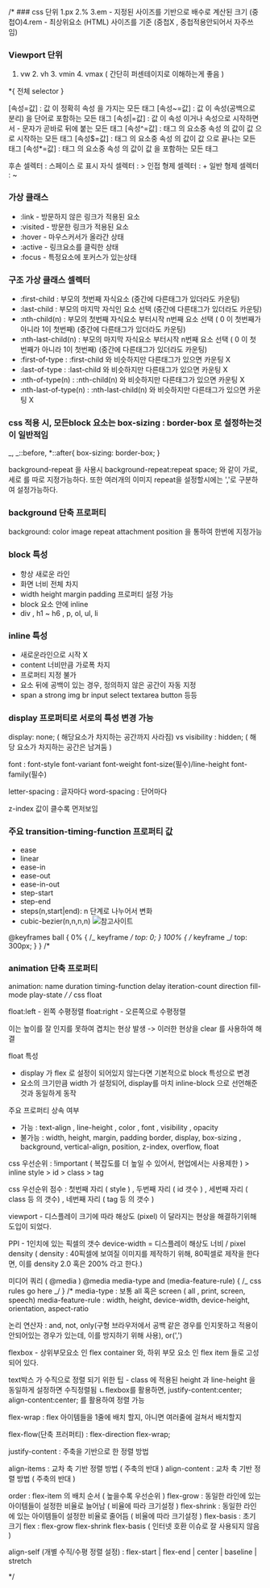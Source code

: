 /\* ### css 단위
1.px 2.% 3.em - 지정된 사이즈를 기반으로 배수로 계산된 크기 (중첩O)4.rem - 최상위요소 (HTML) 사이즈를 기준 (중첩X , 중첩적용안되어서 자주쓰임)

### Viewport 단위

1. vw 2. vh 3. vmin 4. vmax ( 간단히 퍼센테이지로 이해하는게 좋음 )

\*{
전체 selector
}

[속성=값] : 값 이 정확히 속성 을 가지는 모든 태그
[속성~=값] : 값 이 속성(공백으로 분리) 을 단어로 포함하는 모든 태그
[속성|=값] : 값 이 속성 이거나 속성으로 시작하면서 - 문자가 곧바로 뒤에 붙는 모든 태그
[속성^=값] : 태그 의 요소중 속성 의 값이 값 으로 시작하는 모든 태그
[속성$=값] : 태그 의 요소중 속성 의 값이 값 으로 끝나는 모든 태그
[속성*=값] : 태그 의 요소중 속성 의 값이 값 을 포함하는 모든 태그

후손 셀렉터 : 스페이스 로 표시
자식 셀렉터 : >
인접 형제 셀렉터 : +
일반 형제 셀렉터 : ~

### 가상 클래스

- :link - 방문하지 않은 링크가 적용된 요소
- :visited - 방문한 링크가 적용된 요소
- :hover - 마우스커서가 올라간 상태
- :active - 링크요소를 클릭한 상태
- :focus - 특정요소에 포커스가 있는상태

### 구조 가상 클래스 셀렉터

- :first-child : 부모의 첫번째 자식요소 (중간에 다른태그가 있더라도 카운팅)
- :last-child : 부모의 마지막 자식인 요소 선택 (중간에 다른태그가 있더라도 카운팅)
- :nth-child(n) : 부모의 첫번째 자식요소 부터시작 n번째 요소 선택 ( 0 이 첫번째가 아니라 1이 첫번째) (중간에 다른태그가 있더라도 카운팅)
- :nth-last-child(n) : 부모의 마지막 자식요소 부터시작 n번째 요소 선택 ( 0 이 첫번째가 아니라 1이 첫번째) (중간에 다른태그가 있더라도 카운팅)
- :first-of-type : :first-child 와 비슷하지만 다른태그가 있으면 카운팅 X
- :last-of-type : :last-child 와 비슷하지만 다른태그가 있으면 카운팅 X
- :nth-of-type(n) : :nth-child(n) 와 비슷하지만 다른태그가 있으면 카운팅 X
- :nth-last-of-type(n) : :nth-last-child(n) 와 비슷하지만 다른태그가 있으면 카운팅 X

### css 적용 시, 모든block 요소는 box-sizing : border-box 로 설정하는것이 일반적임

_,
_::before,
\*::after{
box-sizing: border-box;
}

background-repeat 을 사용시
background-repeat:repeat space; 와 같이 가로, 세로 를 따로 지정가능하다. 또한 여러개의 이미지 repeat을 설정할시에는 ','로 구분하여 설정가능하다.

### background 단축 프로퍼티

background: color image repeat attachment position 을 통하여 한번에 지정가능

### block 특성

- 항상 새로운 라인
- 화면 너비 전체 차지
- width height margin padding 프로퍼티 설정 가능
- block 요소 안에 inline
- div , h1 ~ h6 , p, ol, ul, li

### inline 특성

- 새로운라인으로 시작 X
- content 너비만큼 가로폭 차지
- 프로퍼티 지정 불가
- 요소 뒤에 공백이 있는 경우, 정의하지 않은 공간이 자동 지정
- span a strong img br input select textarea button 등등

### display 프로퍼티로 서로의 특성 변경 가능

display: none; ( 해당요소가 차지하는 공간까지 사라짐) vs visibility : hidden; ( 해당 요소가 차지하는 공간은 남겨둠 )

font : font-style font-variant font-weight font-size(필수)/line-height font-family(필수)

letter-spacing : 글자마다
word-spacing : 단어마다

z-index 값이 클수록 먼저보임

### 주요 transition-timing-function 프로퍼티 값

- ease
- linear
- ease-in
- ease-out
- ease-in-out
- step-start
- step-end
- steps(n,start|end): n 단계로 나누어서 변화
- cubic-bezier(n,n,n,n) ![참고사이트](https://dbaron.org/css/timing-function-graphs)

@keyframes ball {
0% {
/_ keyframe _/
top: 0;
}
100% {
/_ keyframe _/
top: 300px;
}
}
/\*

### animation 단축 프로퍼티

animation: name duration timing-function delay iteration-count direction fill-mode play-state _/
/_
css float

float:left - 왼쪽 수평정렬
float:right - 오른쪽으로 수평정렬

이는 높이를 잘 인지를 못하여 겹치는 현상 발생 -> 이러한 현상을 clear 를 사용하여 해결

float 특성

- display 가 flex 로 설정이 되어있지 않는다면 기본적으로 block 특성으로 변경
- 요소의 크기만큼 width 가 설정되어, display를 마치 inline-block 으로 선언해준것과 동일하게 동작

주요 프로퍼티 상속 여부

- 가능 : text-align , line-height , color , font , visibility , opacity
- 불가능 : width, height, margin, padding border, display, box-sizing , background, vertical-align, position, z-index, overflow, float

css 우선순위 : !important ( 복잡도를 더 높일 수 있어서, 현업에서는 사용제한 ) > inline style > id > class > tag

css 우선순위 점수 : 첫번째 자리 ( style ) , 두번째 자리 ( id 갯수 ) , 세번째 자리 ( class 등 의 갯수) , 네번째 자리 ( tag 등 의 갯수 )

viewport - 디스플레이 크기에 따라 해상도 (pixel) 이 달라지는 현상을 해결하기위해 도입이 되었다.

PPI - 1인치에 있는 픽셀의 갯수
device-width = 디스플레이 해상도 너비 / pixel density ( density : 40픽셀에 보여질 이미지를 제작하기 위해, 80픽셀로 제작을 한다면, 이를 density 2.0 혹은 200% 라고 한다.)

미디어 쿼리 ( @media )
@media media-type and (media-feature-rule) {
/_ css rules go here _/
}
/\* media-type : 보통 all 혹은 screen ( all , print, screen, speech)
media-feature-rule : width, height, device-width, device-height, orientation, aspect-ratio

논리 연산자 : and, not, only(구형 브라우저에서 공백 같은 경우를 인지못하고 적용이 안되어있는 경우가 있는데, 이를 방지하기 위해 사용), or(',')

flexbox - 상위부모요소 인 flex container 와, 하위 부모 요소 인 flex item 들로 고성되어 있다.

text박스 가 수직으로 정렬 되기 위한 팁 - class 에 적용된 height 과 line-height 을 동일하게 설정하면 수직정렬됨
ㄴflexbox를 활용하면, justify-content:center; align-content:center; 를 활용하여 정렬 가능

flex-wrap : flex 아이템들을 1줄에 배치 할지, 아니면 여러줄에 걸쳐서 배치할지

flex-flow(단축 프러퍼티) : flex-direction flex-wrap;

justify-content : 주축을 기반으로 한 정렬 방법

align-items : 교차 축 기반 정렬 방법 ( 주축의 반대 )
align-content : 교차 축 기반 정렬 방법 ( 주축의 반대 )

order : flex-item 의 배치 순서 ( 높을수록 우선순위 )
flex-grow : 동일한 라인에 있는 아이템들이 설정한 비율로 늘어남 ( 비율에 따라 크기설정 )
flex-shrink : 동일한 라인에 있는 아이템들이 설정한 비율로 줄어듬 ( 비율에 따라 크기설정 )
flex-basis : 초기 크기
flex : flex-grow flex-shrink flex-basis ( 인터넷 호환 이슈로 잘 사용되지 않음 )

align-self (개별 수직/수평 정렬 설정) : flex-start | flex-end | center | baseline | stretch

\*/
